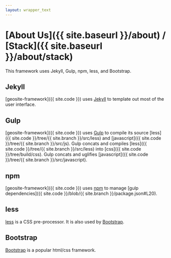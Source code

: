 ```yaml
---
layout: wrapper_text
---
```

# [About Us]({{ site.baseurl }}/about) / [Stack]({{ site.baseurl }}/about/stack)

This framework uses Jekyll, Gulp, npm, less, and Bootstrap. 

## Jekyll

[geosite-framework]({{ site.code }}) uses [Jekyll](https://jekyllrb.com/) to template out most of the user interface.

## Gulp

[geosite-framework]({{ site.code }}) uses [Gulp](http://gulpjs.com/) to compile its source [less]({{ site.code }}/tree/{{ site.branch }}/src/less) and [javascript]({{ site.code }}/tree/{{ site.branch }}/src/js).  Gulp concats and compiles [less]({{ site.code }}/tree/{{ site.branch }}/src/less) into [css]({{ site.code }}/tree/build/css).  Gulp concats and uglifies [javascript]({{ site.code }}/tree/{{ site.branch }}/src/javascript).

## npm

[geosite-framework]({{ site.code }}) uses [npm](https://www.npmjs.com/) to manage [gulp dependencies]({{ site.code }}/blob/{{ site.branch }}/package.json#L20).

## less

[less](http://lesscss.org/) is a CSS pre-processor.  It is also used by [Bootstrap](http://getbootstrap.com/).

## Bootstrap

[Bootstrap](http://getbootstrap.com/) is a popular html/css framework.
